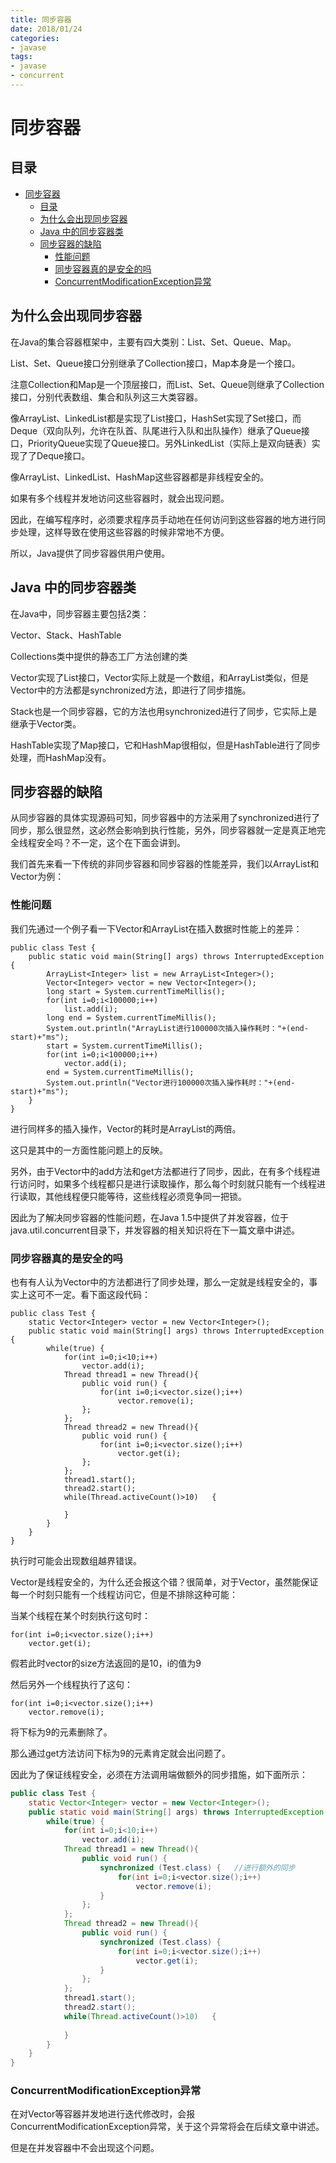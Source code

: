 ```yaml
---
title: 同步容器
date: 2018/01/24
categories:
- javase
tags:
- javase
- concurrent
---
```

# 同步容器

## 目录

<!-- TOC -->

- [同步容器](#%E5%90%8C%E6%AD%A5%E5%AE%B9%E5%99%A8)
    - [目录](#%E7%9B%AE%E5%BD%95)
    - [为什么会出现同步容器](#%E4%B8%BA%E4%BB%80%E4%B9%88%E4%BC%9A%E5%87%BA%E7%8E%B0%E5%90%8C%E6%AD%A5%E5%AE%B9%E5%99%A8)
    - [Java 中的同步容器类](#java-%E4%B8%AD%E7%9A%84%E5%90%8C%E6%AD%A5%E5%AE%B9%E5%99%A8%E7%B1%BB)
    - [同步容器的缺陷](#%E5%90%8C%E6%AD%A5%E5%AE%B9%E5%99%A8%E7%9A%84%E7%BC%BA%E9%99%B7)
        - [性能问题](#%E6%80%A7%E8%83%BD%E9%97%AE%E9%A2%98)
        - [同步容器真的是安全的吗](#%E5%90%8C%E6%AD%A5%E5%AE%B9%E5%99%A8%E7%9C%9F%E7%9A%84%E6%98%AF%E5%AE%89%E5%85%A8%E7%9A%84%E5%90%97)
        - [ConcurrentModificationException异常](#concurrentmodificationexception%E5%BC%82%E5%B8%B8)

<!-- /TOC -->

## 为什么会出现同步容器

在Java的集合容器框架中，主要有四大类别：List、Set、Queue、Map。

List、Set、Queue接口分别继承了Collection接口，Map本身是一个接口。

注意Collection和Map是一个顶层接口，而List、Set、Queue则继承了Collection接口，分别代表数组、集合和队列这三大类容器。

像ArrayList、LinkedList都是实现了List接口，HashSet实现了Set接口，而Deque（双向队列，允许在队首、队尾进行入队和出队操作）继承了Queue接口，PriorityQueue实现了Queue接口。另外LinkedList（实际上是双向链表）实现了了Deque接口。

像ArrayList、LinkedList、HashMap这些容器都是非线程安全的。

如果有多个线程并发地访问这些容器时，就会出现问题。

因此，在编写程序时，必须要求程序员手动地在任何访问到这些容器的地方进行同步处理，这样导致在使用这些容器的时候非常地不方便。

所以，Java提供了同步容器供用户使用。

## Java 中的同步容器类

在Java中，同步容器主要包括2类：

Vector、Stack、HashTable

Collections类中提供的静态工厂方法创建的类

Vector实现了List接口，Vector实际上就是一个数组，和ArrayList类似，但是Vector中的方法都是synchronized方法，即进行了同步措施。

Stack也是一个同步容器，它的方法也用synchronized进行了同步，它实际上是继承于Vector类。

HashTable实现了Map接口，它和HashMap很相似，但是HashTable进行了同步处理，而HashMap没有。

## 同步容器的缺陷

从同步容器的具体实现源码可知，同步容器中的方法采用了synchronized进行了同步，那么很显然，这必然会影响到执行性能，另外，同步容器就一定是真正地完全线程安全吗？不一定，这个在下面会讲到。

我们首先来看一下传统的非同步容器和同步容器的性能差异，我们以ArrayList和Vector为例：

### 性能问题

我们先通过一个例子看一下Vector和ArrayList在插入数据时性能上的差异：

```
public class Test {
    public static void main(String[] args) throws InterruptedException {
        ArrayList<Integer> list = new ArrayList<Integer>();
        Vector<Integer> vector = new Vector<Integer>();
        long start = System.currentTimeMillis();
        for(int i=0;i<100000;i++)
            list.add(i);
        long end = System.currentTimeMillis();
        System.out.println("ArrayList进行100000次插入操作耗时："+(end-start)+"ms");
        start = System.currentTimeMillis();
        for(int i=0;i<100000;i++)
            vector.add(i);
        end = System.currentTimeMillis();
        System.out.println("Vector进行100000次插入操作耗时："+(end-start)+"ms");
    }
}
```

进行同样多的插入操作，Vector的耗时是ArrayList的两倍。

这只是其中的一方面性能问题上的反映。

另外，由于Vector中的add方法和get方法都进行了同步，因此，在有多个线程进行访问时，如果多个线程都只是进行读取操作，那么每个时刻就只能有一个线程进行读取，其他线程便只能等待，这些线程必须竞争同一把锁。

因此为了解决同步容器的性能问题，在Java 1.5中提供了并发容器，位于java.util.concurrent目录下，并发容器的相关知识将在下一篇文章中讲述。

### 同步容器真的是安全的吗

也有有人认为Vector中的方法都进行了同步处理，那么一定就是线程安全的，事实上这可不一定。看下面这段代码：

```
public class Test {
    static Vector<Integer> vector = new Vector<Integer>();
    public static void main(String[] args) throws InterruptedException {
        while(true) {
            for(int i=0;i<10;i++)
                vector.add(i);
            Thread thread1 = new Thread(){
                public void run() {
                    for(int i=0;i<vector.size();i++)
                        vector.remove(i);
                };
            };
            Thread thread2 = new Thread(){
                public void run() {
                    for(int i=0;i<vector.size();i++)
                        vector.get(i);
                };
            };
            thread1.start();
            thread2.start();
            while(Thread.activeCount()>10)   {
                 
            }
        }
    }
}
```

执行时可能会出现数组越界错误。

Vector是线程安全的，为什么还会报这个错？很简单，对于Vector，虽然能保证每一个时刻只能有一个线程访问它，但是不排除这种可能：

当某个线程在某个时刻执行这句时：

```
for(int i=0;i<vector.size();i++)
    vector.get(i);
```

假若此时vector的size方法返回的是10，i的值为9

然后另外一个线程执行了这句：

```
for(int i=0;i<vector.size();i++)
    vector.remove(i);
```

将下标为9的元素删除了。

那么通过get方法访问下标为9的元素肯定就会出问题了。

因此为了保证线程安全，必须在方法调用端做额外的同步措施，如下面所示：

```java
public class Test {
    static Vector<Integer> vector = new Vector<Integer>();
    public static void main(String[] args) throws InterruptedException {
        while(true) {
            for(int i=0;i<10;i++)
                vector.add(i);
            Thread thread1 = new Thread(){
                public void run() {
                    synchronized (Test.class) {   //进行额外的同步
                        for(int i=0;i<vector.size();i++)
                            vector.remove(i);
                    }
                };
            };
            Thread thread2 = new Thread(){
                public void run() {
                    synchronized (Test.class) {
                        for(int i=0;i<vector.size();i++)
                            vector.get(i);
                    }
                };
            };
            thread1.start();
            thread2.start();
            while(Thread.activeCount()>10)   {
                 
            }
        }
    }
}
```

### ConcurrentModificationException异常

在对Vector等容器并发地进行迭代修改时，会报ConcurrentModificationException异常，关于这个异常将会在后续文章中讲述。

但是在并发容器中不会出现这个问题。